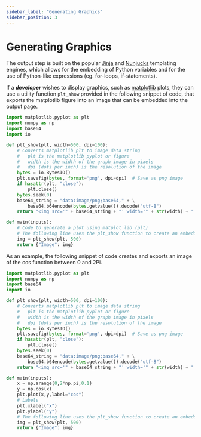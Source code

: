 ```yaml
---
sidebar_label: "Generating Graphics"
sidebar_position: 3
---
```


# Generating Graphics

The output step is built on the popular [Jinja](https://jinja.palletsprojects.com/en/3.0.x/templates/) and [Nunjucks](https://mozilla.github.io/nunjucks/templating.html) templating engines, which allows for the embedding of Python variables and for the use of Python-like expressions (eg. for-loops, if-statements).

If a _**developer**_ wishes to display graphics, such as [matplotlib](https://matplotlib.org/) plots, they can use a utility function `plt_show` provided in the following snippet of code, that exports the matplotlib figure into an image that can be embedded into the output page.

```python
import matplotlib.pyplot as plt
import numpy as np
import base64
import io

def plt_show(plt, width=500, dpi=100):
    # Converts matplotlib plt to image data string
    #   plt is the matplotlib pyplot or figure
    #   width is the width of the graph image in pixels
    #   dpi (dots per inch) is the resolution of the image
    bytes = io.BytesIO()
    plt.savefig(bytes, format='png', dpi=dpi)  # Save as png image
    if hasattr(plt, "close"):
        plt.close()
    bytes.seek(0)
    base64_string = "data:image/png;base64," + \
        base64.b64encode(bytes.getvalue()).decode("utf-8")
    return "<img src='" + base64_string + "' width='" + str(width) + "'>"

def main(inputs):
    # Code to generate a plot using matplot lib (plt)
    # The following line uses the plt_show function to create an embeddable image
    img = plt_show(plt, 500)
    return {"Image": img}
```

As an example, the following snippet of code creates and exports an image of the cos function between 0 and 2Pi.

```python
import matplotlib.pyplot as plt
import numpy as np
import base64
import io

def plt_show(plt, width=500, dpi=100):
    # Converts matplotlib plt to image data string
    #   plt is the matplotlib pyplot or figure
    #   width is the width of the graph image in pixels
    #   dpi (dots per inch) is the resolution of the image
    bytes = io.BytesIO()
    plt.savefig(bytes, format='png', dpi=dpi)  # Save as png image
    if hasattr(plt, "close"):
        plt.close()
    bytes.seek(0)
    base64_string = "data:image/png;base64," + \
        base64.b64encode(bytes.getvalue()).decode("utf-8")
    return "<img src='" + base64_string + "' width='" + str(width) + "'>"

def main(inputs):
    x = np.arange(0,2*np.pi,0.1)
    y = np.cos(x)
    plt.plot(x,y,label="cos")
    # Labels
    plt.xlabel("x")
    plt.ylabel("y")
    # The following line uses the plt_show function to create an embeddable image
    img = plt_show(plt, 500)
    return {"Image": img}
```
